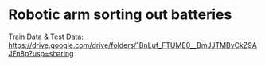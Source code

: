 # Robotic arm sorting out batteries
 
Train Data & Test Data: https://drive.google.com/drive/folders/1BnLuf_FTUME0__BmJJTMBvCkZ9AJFn8p?usp=sharing
